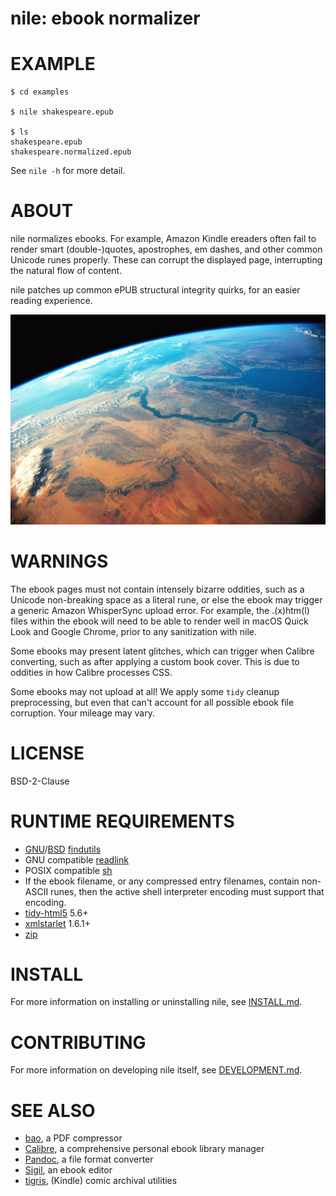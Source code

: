 # nile: ebook normalizer

# EXAMPLE

```console
$ cd examples

$ nile shakespeare.epub

$ ls
shakespeare.epub
shakespeare.normalized.epub
```

See `nile -h` for more detail.

# ABOUT

nile normalizes ebooks. For example, Amazon Kindle ereaders often fail to render smart (double-)quotes, apostrophes, em dashes, and other common Unicode runes properly. These can corrupt the displayed page, interrupting the natural flow of content.

nile patches up common ePUB structural integrity quirks, for an easier reading experience.

![the nile viewed from orbit](nile.jpg)

# WARNINGS

The ebook pages must not contain intensely bizarre oddities, such as a Unicode non-breaking space as a literal rune, or else the ebook may trigger a generic Amazon WhisperSync upload error. For example, the .(x)htm(l) files within the ebook will need to be able to render well in macOS Quick Look and Google Chrome, prior to any sanitization with nile.

Some ebooks may present latent glitches, which can trigger when Calibre converting, such as after applying a custom book cover. This is due to oddities in how Calibre processes CSS.

Some ebooks may not upload at all! We apply some `tidy` cleanup preprocessing, but even that can't account for all possible ebook file corruption. Your mileage may vary.

# LICENSE

BSD-2-Clause

# RUNTIME REQUIREMENTS

* [GNU](https://www.gnu.org/)/[BSD](https://en.wikipedia.org/wiki/Berkeley_Software_Distribution) [findutils](https://en.wikipedia.org/wiki/Find_(Unix))
* GNU compatible [readlink](https://www.gnu.org/software/coreutils/manual/html_node/readlink-invocation.html)
* POSIX compatible [sh](https://pubs.opengroup.org/onlinepubs/9699919799/utilities/sh.html)
* If the ebook filename, or any compressed entry filenames, contain non-ASCII runes, then the active shell interpreter encoding must support that encoding.
* [tidy-html5](https://github.com/htacg/tidy-html5) 5.6+
* [xmlstarlet](https://xmlstar.sourceforge.net/) 1.6.1+
* [zip](https://linux.die.net/man/1/zip)

# INSTALL

For more information on installing or uninstalling nile, see [INSTALL.md](INSTALL.md).

# CONTRIBUTING

For more information on developing nile itself, see [DEVELOPMENT.md](DEVELOPMENT.md).

# SEE ALSO

* [bao](https://github.com/mcandre/bao), a PDF compressor
* [Calibre](https://calibre-ebook.com/), a comprehensive personal ebook library manager
* [Pandoc](https://pandoc.org/), a file format converter
* [Sigil](https://sigil-ebook.com/), an ebook editor
* [tigris](https://github.com/mcandre/tigris), (Kindle) comic archival utilities
